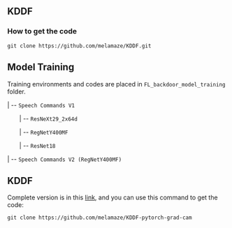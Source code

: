 ## KDDF 

### How to get the code
```
git clone https://github.com/melamaze/KDDF.git
```

## Model Training 
Training environments and codes are placed in `FL_backdoor_model_training` folder.

| --  ``Speech Commands V1``

&nbsp;&nbsp;&nbsp;&nbsp;&nbsp;&nbsp; | -- ``ResNeXt29_2x64d``

&nbsp;&nbsp;&nbsp;&nbsp;&nbsp;&nbsp; | -- ``RegNetY400MF``

&nbsp;&nbsp;&nbsp;&nbsp;&nbsp;&nbsp; | -- ``ResNet18``

| -- ``Speech Commands V2 (RegNetY400MF)``



<!-- ## Models

| file                  | model        | dataset  | attack ratio | 
|-----------------------|--------------|----------|--------------|
| cifar_densenet_03.pth | densenet121  | Cifar-10 | 0.3          |
| cifar_regnet_03.pth   | regnetY400MF | Cifar-10 | 0.3          |
| cifar_resnet_01.pth   | resnet18     | Cifar-10 | 0.1          |
| cifar_resnet_02.pth   | resnet18     | Cifar-10 | 0.2          |
| cifar_resnet_03.pth   | resnet18     | Cifar-10 | 0.3          |
| clean_cifar.pth       | resnet18     | Cifar-10 | 0.0          |
| clean_densenet.pth    | densenet121  | Cifar-10 | 0.0          |
| clean_gtsrb.pth       | resnet18     | GTSRB    | 0.0          |
| clean_mnist.pth       | resnet18     | MNIST    | 0.0          |
| clean_regnet.pth      | regnetY400MF | Cifar-10 | 0.0          |
| gtsrb_resnet_03.pth   | resnet18     | GTSRB    | 0.3          |
| mnist_resnet_03.pth   | resnet18     | MNIST    | 0.3          | -->


## KDDF

Complete version is in this [link](https://github.com/melamaze/KDDF-pytorch-grad-cam), and you can use this command to get the code: 
```
git clone https://github.com/melamaze/KDDF-pytorch-grad-cam
```


































